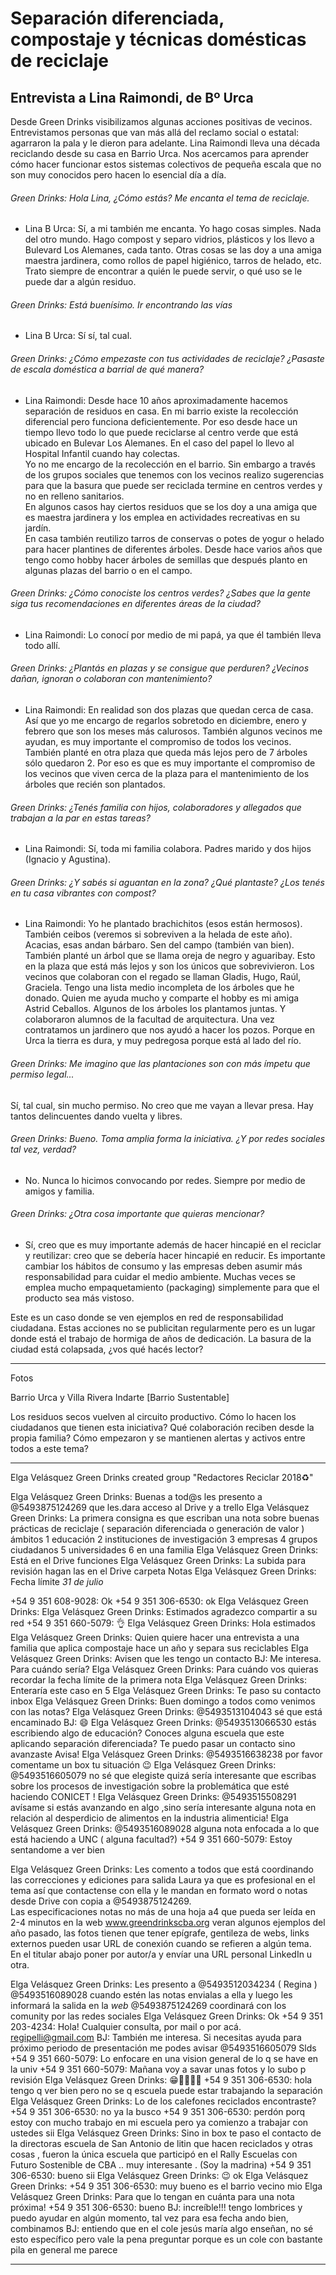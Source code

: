 # Separación diferenciada, compostaje y técnicas domésticas de reciclaje

## Entrevista a Lina Raimondi, de Bº Urca

Desde Green Drinks visibilizamos algunas acciones positivas de vecinos. Entrevistamos personas que van más allá del reclamo social o estatal: agarraron la pala y le dieron para adelante. Lina Raimondi lleva una década reciclando desde su casa en Barrio Urca. Nos acercamos para aprender cómo hacer funcionar estos sistemas colectivos de pequeña escala que no son muy conocidos pero hacen lo esencial día a día.

###### Green Drinks: *Hola Lina, ¿Cómo estás? Me encanta el tema de reciclaje.*
+ Lina B Urca: Sí, a mi también me encanta. Yo hago cosas simples. Nada del otro mundo. Hago compost y separo vidrios, plásticos y los llevo a Bulevard Los Alemanes, cada tanto. Otras cosas se las doy a una amiga maestra jardinera,  como rollos de papel higiénico, tarros de helado, etc. Trato siempre de encontrar a quién le puede servir, o qué uso se le puede dar a algún residuo.

###### Green Drinks: Está buenísimo. Ir encontrando las vías
+ Lina B Urca: Sí sí, tal cual.

###### Green Drinks: ¿Cómo empezaste con tus actividades de reciclaje? ¿Pasaste de escala doméstica a barrial de qué manera?
+ Lina Raimondi: Desde hace 10 años aproximadamente hacemos separación de residuos en casa. En mi barrio existe la recolección diferencial pero funciona deficientemente. Por eso desde hace un tiempo llevo todo lo que puede reciclarse al centro verde que está ubicado en Bulevar Los Alemanes. En el caso del papel lo llevo al Hospital Infantil cuando hay colectas.\
Yo no me encargo de la recolección en el barrio. Sin embargo a través de los grupos sociales que tenemos con los vecinos realizo sugerencias para que la basura que puede ser reciclada termine en centros verdes y no en relleno sanitarios.\
En algunos casos hay ciertos residuos que se los doy a una amiga que es maestra jardinera y los emplea en actividades recreativas en su jardín.\
En casa también reutilizo tarros de conservas o potes de yogur o helado para hacer plantines de diferentes árboles. Desde hace varios años que tengo como hobby hacer árboles de semillas que después planto en algunas plazas del barrio o en el campo.

###### Green Drinks: ¿Cómo conociste los centros verdes? ¿Sabes que la gente siga tus recomendaciones en diferentes áreas de la ciudad?

* Lina Raimondi: Lo conocí por medio de mi papá, ya que él también lleva todo allí.

###### Green Drinks: ¿Plantás en plazas y se consigue que perduren? ¿Vecinos dañan, ignoran o colaboran con mantenimiento?

+ Lina Raimondi: En realidad son dos plazas que quedan cerca de casa. Así que yo me encargo de regarlos sobretodo en diciembre, enero y febrero que son los meses más calurosos. También algunos vecinos me ayudan, es muy importante el compromiso de todos los vecinos.
También planté en otra plaza que queda más lejos pero de 7 árboles sólo quedaron 2. Por eso es que es muy importante el compromiso de los vecinos que viven cerca de la plaza para el mantenimiento de los árboles que recién son plantados.

###### Green Drinks: ¿Tenés familia con hijos, colaboradores y allegados que trabajan a la par en estas tareas?
* Lina Raimondi: Sí, toda mi familia colabora. Padres marido y dos hijos (Ignacio y Agustina).

###### Green Drinks: ¿Y sabés si aguantan en la zona? ¿Qué plantaste? ¿Los tenés en tu casa vibrantes con compost?
+ Lina Raimondi: Yo he plantado brachichitos (esos están hermosos). 
También ceibos (veremos si sobreviven a la helada de este año).
Acacias, esas andan bárbaro.
Sen del campo (también van bien).
También planté un árbol que se llama oreja de negro y aguaribay. Esto en la plaza que está más lejos y son los únicos que sobrevivieron.
Los vecinos que colaboran con el regado se llaman Gladis, Hugo, Raúl, Graciela.
Tengo una lista medio incompleta de los árboles que he donado.
Quien me ayuda mucho y comparte el hobby es mi amiga Astrid Ceballos.
Algunos de los árboles los plantamos juntas.
Y colaboraron alumnos de la facultad de arquitectura.
Una vez contratamos un jardinero que nos ayudó a hacer los pozos. Porque en Urca la tierra es dura, y muy pedregosa porque está al lado del río.

###### Green Drinks: Me imagino que las plantaciones son con más ímpetu que permiso legal...
Sí, tal cual, sin mucho permiso. No creo que me vayan a llevar presa. Hay tantos delincuentes dando vuelta y libres.

###### Green Drinks: Bueno. Toma amplia forma la iniciativa. ¿Y por redes sociales tal vez, verdad?
+ No. Nunca lo hicimos convocando por redes. Siempre por medio de amigos y familia.

###### Green Drinks: ¿Otra cosa importante que quieras mencionar?
+ Sí, creo que es muy importante además de hacer hincapié en el reciclar y reutilizar: creo que se debería hacer hincapié en reducir. Es importante cambiar los hábitos de consumo y las empresas deben asumir más responsabilidad para cuidar el medio ambiente. Muchas veces se emplea mucho empaquetamiento (packaging) simplemente para que el producto sea más vistoso.

Este es un caso donde se ven ejemplos en red de responsabilidad ciudadana. Estas acciones no se publicitan regularmente pero es un lugar donde está el trabajo de hormiga de años de dedicación. La basura de la ciudad está colapsada, ¿vos qué hacés lector?

******

Fotos

Barrio Urca y Villa Rivera Indarte [Barrio Sustentable]

Los residuos secos vuelven al circuito productivo. Cómo lo hacen los ciudadanos que tienen esta iniciativa? Qué colaboración reciben desde la propia familia? Cómo empezaron y se mantienen alertas y activos entre todos a este tema?

******

 Elga Velásquez Green Drinks created group "Redactores Reciclar 2018♻"

 Elga Velásquez Green Drinks: Buenas a tod@s les presento a @5493875124269  que les.dara acceso al Drive y a trello
 Elga Velásquez Green Drinks: La primera consigna es que escriban una nota sobre buenas prácticas de reciclaje ( separación diferenciada o generación de valor )  ámbitos  1 educación 2 instituciones de investigación 3 empresas 4 grupos ciudadanos 5 universidades 6 en una familia
 Elga Velásquez Green Drinks: Está en el Drive funciones
 Elga Velásquez Green Drinks: La subida para revisión hagan las en el Drive carpeta Notas
 Elga Velásquez Green Drinks: Fecha límite *31 de julio*

 ‪+54 9 351 608-9028‬: Ok
 ‪+54 9 351 306-6530‬: ok
 Elga Velásquez Green Drinks: <Media omitted>
 Elga Velásquez Green Drinks: Estimados agradezco compartir a su red
 ‪+54 9 351 660-5079‬: 👌
 Elga Velásquez Green Drinks: Hola estimados
 Elga Velásquez Green Drinks: Quien quiere hacer una entrevista a una familia que aplica compostaje hace un año y separa sus reciclables
 Elga Velásquez Green Drinks: Avisen que les tengo un contacto
 BJ: Me interesa. Para cuándo sería?
 Elga Velásquez Green Drinks: Para cuándo vos quieras recordar la fecha límite de la primera nota
 Elga Velásquez Green Drinks: Enteraría este caso en 5
 Elga Velásquez Green Drinks: Te paso su contacto inbox
 Elga Velásquez Green Drinks: Buen domingo a todos como venimos con las notas?
 Elga Velásquez Green Drinks: @5493513104043 sé que está encaminado
 BJ: 😄
 Elga Velásquez Green Drinks: @5493513066530  estás escribiendo algo de educación? Conoces alguna escuela que este aplicando separación diferenciada? Te puedo pasar un contacto sino avanzaste Avisa!
 Elga Velásquez Green Drinks: @5493516638238 por favor comentame un box tu situación 😉
 Elga Velásquez Green Drinks: @5493516605079  no sé que elegiste quizá sería interesante que escribas sobre los procesos de investigación sobre la problemática que esté haciendo CONICET !
 Elga Velásquez Green Drinks: @5493515508291 avísame si estás avanzando en algo ,sino sería interesante alguna nota en relación al desperdicio de alimentos en la industria alimenticia!
 Elga Velásquez Green Drinks: @5493516089028  alguna nota enfocada a lo que está haciendo a UNC ( alguna facultad?)
 ‪+54 9 351 660-5079‬: Estoy sentandome a ver bien

 Elga Velásquez Green Drinks: Les comento a todos que está coordinando las correcciones y ediciones para salida Laura ya que es profesional en el tema así que contactense con ella y le mandan en formato word o notas desde Drive con copia a @5493875124269.\
Las especificaciones notas no más de una hoja a4 que pueda ser leída en 2-4 minutos en la web www.greendrinkscba.org veran algunos ejemplos del año pasado, las fotos tienen que tener epígrafe, gentileza de webs, links externos pueden usar URL de conexión cuando se refieren a algún tema.\
En el titular abajo poner por  autor/a y envíar una URL personal LinkedIn u otra.

 Elga Velásquez Green Drinks: Les presento a @5493512034234  ( Regina ) @5493516089028  cuando estén las notas envialas a ella y luego les informará la salida en la *web* @5493875124269  coordinará con los comunity por las redes sociales
 Elga Velásquez Green Drinks: Ok
 ‪+54 9 351 203-4234‬: Hola! Cualquier consulta, por mail o por acá. regipelli@gmail.com
 BJ: También me interesa. Si necesitas ayuda para próximo periodo de presentación me podes avisar @5493516605079 Slds
 ‪+54 9 351 660-5079‬: Lo enfocare en una vision general de lo q se have en la univ
 ‪+54 9 351 660-5079‬: Mañana voy a savar unas fotos y lo subo p revisión
 Elga Velásquez Green Drinks: 😁👏🏽👏🏽
 ‪+54 9 351 306-6530‬: hola tengo q ver bien pero no se q escuela puede estar trabajando la separación
 Elga Velásquez Green Drinks: Lo de los calefones reciclados encontraste?
 ‪+54 9 351 306-6530‬: no  ya la busco
 ‪+54 9 351 306-6530‬: perdón porq estoy con mucho trabajo en mi escuela  pero ya comienzo a trabajar con ustedes sii
 Elga Velásquez Green Drinks: Sino in box te paso el contacto de la directoras escuela de San Antonio de litin que hacen reciclados y otras cosas , fueron la única escuela que participó en el Rally Escuelas con Futuro Sostenible de CBA .. muy interesante . (Soy la madrina)
 ‪+54 9 351 306-6530‬: bueno sii
 Elga Velásquez Green Drinks: 😉 ok
 Elga Velásquez Green Drinks: <Media omitted>
 ‪+54 9 351 306-6530‬: muy bueno es el barrio vecino mio
 Elga Velásquez Green Drinks: Para que lo tengan en cuánta para una nota próxima!
 ‪+54 9 351 306-6530‬: bueno
 BJ: increíble!!! tengo lombrices y puedo ayudar en algún momento, tal vez para esa fecha ando bien, combinamos
 BJ: entiendo que en el cole jesús maría algo enseñan, no sé esto específico pero vale la pena preguntar porque es un cole con bastante pila en general me parece

******
